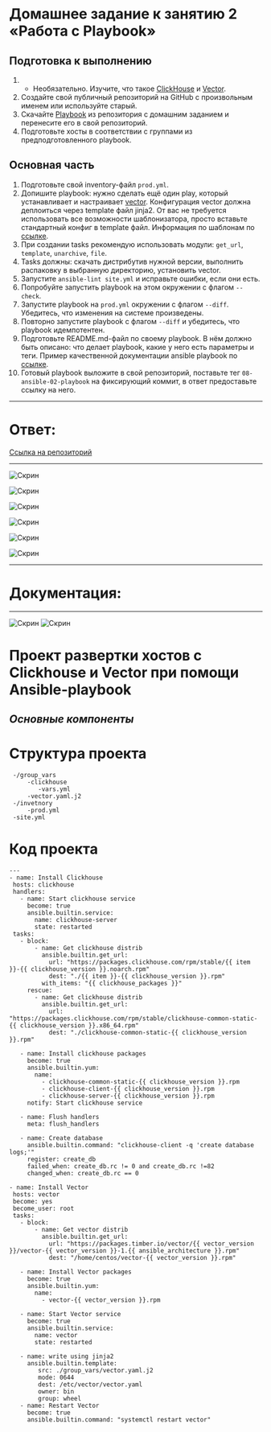 # Домашнее задание к занятию 2 «Работа с Playbook»

## Подготовка к выполнению

1. * Необязательно. Изучите, что такое [ClickHouse](https://www.youtube.com/watch?v=fjTNS2zkeBs) и [Vector](https://www.youtube.com/watch?v=CgEhyffisLY).
2. Создайте свой публичный репозиторий на GitHub с произвольным именем или используйте старый.
3. Скачайте [Playbook](./playbook/) из репозитория с домашним заданием и перенесите его в свой репозиторий.
4. Подготовьте хосты в соответствии с группами из предподготовленного playbook.

## Основная часть

1. Подготовьте свой inventory-файл `prod.yml`.
2. Допишите playbook: нужно сделать ещё один play, который устанавливает и настраивает [vector](https://vector.dev). Конфигурация vector должна деплоиться через template файл jinja2. От вас не требуется использовать все возможности шаблонизатора, просто вставьте стандартный конфиг в template файл. Информация по шаблонам по [ссылке](https://www.dmosk.ru/instruktions.php?object=ansible-nginx-install).
3. При создании tasks рекомендую использовать модули: `get_url`, `template`, `unarchive`, `file`.
4. Tasks должны: скачать дистрибутив нужной версии, выполнить распаковку в выбранную директорию, установить vector.
5. Запустите `ansible-lint site.yml` и исправьте ошибки, если они есть.
6. Попробуйте запустить playbook на этом окружении с флагом `--check`.
7. Запустите playbook на `prod.yml` окружении с флагом `--diff`. Убедитесь, что изменения на системе произведены.
8. Повторно запустите playbook с флагом `--diff` и убедитесь, что playbook идемпотентен.
9. Подготовьте README.md-файл по своему playbook. В нём должно быть описано: что делает playbook, какие у него есть параметры и теги. Пример качественной документации ansible playbook по [ссылке](https://github.com/opensearch-project/ansible-playbook).
10. Готовый playbook выложите в свой репозиторий, поставьте тег `08-ansible-02-playbook` на фиксирующий коммит, в ответ предоставьте ссылку на него.

---

# Ответ:

[Ссылка на репозиторий](https://github.com/Jlljully/ansible_push/tree/ansible02)

---



![Скрин](https://github.com/Jlljully/Ansible/blob/main/files/lesson_2/Untitled.png "1")
   
![Скрин](https://github.com/Jlljully/Ansible/blob/main/files/lesson_2/Untitled2.png "2")
  
![Скрин](https://github.com/Jlljully/Ansible/blob/main/files/lesson_2/Untitled3.png "3")  

![Скрин](https://github.com/Jlljully/Ansible/blob/main/files/lesson_2/Untitled4.png "4")  

![Скрин](https://github.com/Jlljully/Ansible/blob/main/files/lesson_2/Untitled5.png "5")

![Скрин](https://github.com/Jlljully/Ansible/blob/main/files/lesson_2/Untitled6.png "6")


---

# Документация:

---


![Скрин](https://github.com/Jlljully/Ansible/blob/main/files/lesson_2/Untitled7.png "7") ![Скрин](https://github.com/Jlljully/Ansible/blob/main/files/lesson_2/Untitled8.png "8")


# **Проект развертки хостов с Clickhouse и Vector при помощи Ansible-playbook**

## *Основные компоненты*

  # Структура проекта

 ```
  -/group_vars  
      -clickhouse  
         -vars.yml  
      -vector.yaml.j2  
  -/invetnory  
      -prod.yml  
  -site.yml  
  ```

  # Код проекта

 ```
---
- name: Install Clickhouse
  hosts: clickhouse
  handlers:
    - name: Start clickhouse service
      become: true
      ansible.builtin.service:
        name: clickhouse-server
        state: restarted
  tasks:
    - block:
        - name: Get clickhouse distrib
          ansible.builtin.get_url:
            url: "https://packages.clickhouse.com/rpm/stable/{{ item }}-{{ clickhouse_version }}.noarch.rpm"
            dest: "./{{ item }}-{{ clickhouse_version }}.rpm"
          with_items: "{{ clickhouse_packages }}"
      rescue:
        - name: Get clickhouse distrib
          ansible.builtin.get_url:
            url: "https://packages.clickhouse.com/rpm/stable/clickhouse-common-static-{{ clickhouse_version }}.x86_64.rpm"
            dest: "./clickhouse-common-static-{{ clickhouse_version }}.rpm"

    - name: Install clickhouse packages
      become: true
      ansible.builtin.yum:
        name:
          - clickhouse-common-static-{{ clickhouse_version }}.rpm
          - clickhouse-client-{{ clickhouse_version }}.rpm
          - clickhouse-server-{{ clickhouse_version }}.rpm
      notify: Start clickhouse service

    - name: Flush handlers
      meta: flush_handlers

    - name: Create database
      ansible.builtin.command: "clickhouse-client -q 'create database logs;'"
      register: create_db
      failed_when: create_db.rc != 0 and create_db.rc !=82
      changed_when: create_db.rc == 0

- name: Install Vector
  hosts: vector
  become: yes
  become_user: root
  tasks:
    - block:
        - name: Get vector distrib
          ansible.builtin.get_url:
            url: "https://packages.timber.io/vector/{{ vector_version }}/vector-{{ vector_version }}-1.{{ ansible_architecture }}.rpm"
            dest: "/home/centos/vector-{{ vector_version }}.rpm"

    - name: Install Vector packages
      become: true
      ansible.builtin.yum:
        name:
          - vector-{{ vector_version }}.rpm

    - name: Start Vector service
      become: true
      ansible.builtin.service:
        name: vector
        state: restarted

    - name: write using jinja2
      ansible.builtin.template:
         src: ./group_vars/vector.yaml.j2
         mode: 0644
         dest: /etc/vector/vector.yaml
         owner: bin
         group: wheel
    - name: Restart Vector
      become: true
      ansible.builtin.command: "systemctl restart vector"

 ```

